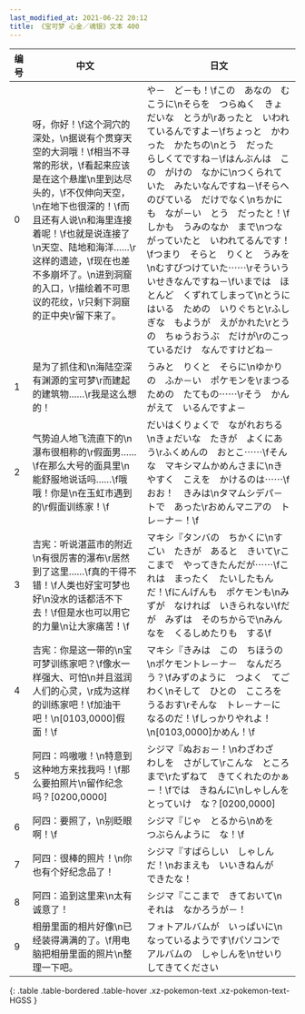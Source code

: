 ```yaml
---
last_modified_at: 2021-06-22 20:12
title: 《宝可梦 心金／魂银》文本 400
---
```

| 编号 | 中文 | 日文 |
| ---- | ---- | ---- |
| 0 | 呀，你好！\f这个洞穴的深处，\n据说有个贯穿天空的大洞哦！\f相当不寻常的形状，\f看起来应该是在这个悬崖\n里到达尽头的，\f不仅伸向天空，\n在地下也很深的！\f而且还有人说\n和海里连接着呢！\f也就是说连接了\n天空、陆地和海洋……\r这样的遗迹，\f现在也差不多崩坏了。\n进到洞窟的入口，\r描绘着不可思议的花纹，\r只剩下洞窟的正中央\r留下来了。 | や－　ど－も！\fこの　あなの　むこうに\nそらを　つらぬく　きょだいな　とうが\rあったと　いわれているんですよ－\fちょっと　かわった　かたちの\nとう　だった　らしくてですね－\fはんぶんは　この　がけの　なかに\nつくられていた　みたいなんですね－\fそらへ　のびている　だけでなく\nちかにも　なが－い　とう　だったと！\fしかも　うみのなか　まで\nつながっていたと　いわれてるんです！\fつまり　そらと　りくと　うみを\nむすびつけていた⋯⋯\rそういう　いせきなんですね－\fいまでは　ほとんど　くずれてしまって\nとうに　はいる　ための　いりぐちと\rふしぎな　もようが　えがかれた\rとうの　ちゅうおうぶ　だけが\rのこっているだけ　なんですけどね－ |
| 1 | 是为了抓住和\n海陆空深有渊源的宝可梦\r而建起的建筑物……\r我是这么想的！ | うみと　りくと　そらに\nゆかりの　ふか－い　ポケモンを\rまつる　ための　たてもの⋯⋯\rそう　かんがえて　いるんですよ－ |
| 2 | 气势迫人地飞流直下的\n瀑布很相称的\r假面男……\f在那么大号的面具里\n能舒服地说话吗……\f哦哦！你是\n在玉虹市遇到的\r假面训练家！\f | だいはくりょくで　ながれおちる\nきょだいな　たきが　よくにあう\rふくめんの　おとこ⋯⋯\fそんな　マキシマムかめんさまに\nきやすく　こえを　かけるのは⋯⋯\fおお！　きみは\nタマムシデパ－トで　あった\rおめんマニアの　トレ－ナ－！\f |
| 3 | 吉宪：听说湛蓝市的附近\n有很厉害的瀑布\r居然到了这里……\f真的干得不错！\f人类也好宝可梦也好\n没水的话都活不下去！\f但是水也可以用它的力量\n让大家痛苦！\f | マキシ『タンバの　ちかくに\nすごい　たきが　あると　きいて\rここまで　やってきたんだが⋯⋯\fこれは　まったく　たいしたもんだ！\fにんげんも　ポケモンも\nみずが　なければ　いきられない\fだが　みずは　そのちからで\nみんなを　くるしめたりも　する\f |
| 4 | 吉宪：你是这一带的\n宝可梦训练家吧？\f像水一样强大、可怕\n并且滋润人们的心灵，\r成为这样的训练家吧！\f加油干吧！\n[0103,0000]假面！\f | マキシ『きみは　この　ちほうの\nポケモントレ－ナ－　なんだろう？\fみずのように　つよく　てごわく\nそして　ひとの　こころを　うるおす\rそんな　トレ－ナ－に　なるのだ！\fしっかりやれよ！\n[0103,0000]かめん！\f |
| 5 | 阿四：呜嗷嗷！\n特意到这种地方来找我吗！\f那么要拍照片\n留作纪念吗？[0200,0000] | シジマ『ぬおぉ－！\nわざわざ　わしを　さがして\rこんな　ところまで\rたずねて　きてくれたのかぁ－！\fでは　きねんに\nしゃしんを　とっていけ　な？[0200,0000] |
| 6 | 阿四：要照了，\n别眨眼啊！\f | シジマ『じゃ　とるから\nめを　つぶらんように　な！\f |
| 7 | 阿四：很棒的照片！\n你也有个好纪念品了！ | シジマ『すばらしい　しゃしんだ！\nおまえも　いいきねんが　できたな！ |
| 8 | 阿四：追到这里来\n太有诚意了！ | シジマ『ここまで　きておいて\nそれは　なかろうが－！ |
| 9 | 相册里面的相片好像\n已经装得满满的了。\f用电脑把相册里面的照片\n整理一下吧。 | フォトアルバムが　いっぱいに\nなっているようです\fパソコンで　アルバムの　しゃしんを\nせいり　してきてください |
{: .table .table-bordered .table-hover .xz-pokemon-text .xz-pokemon-text-HGSS }